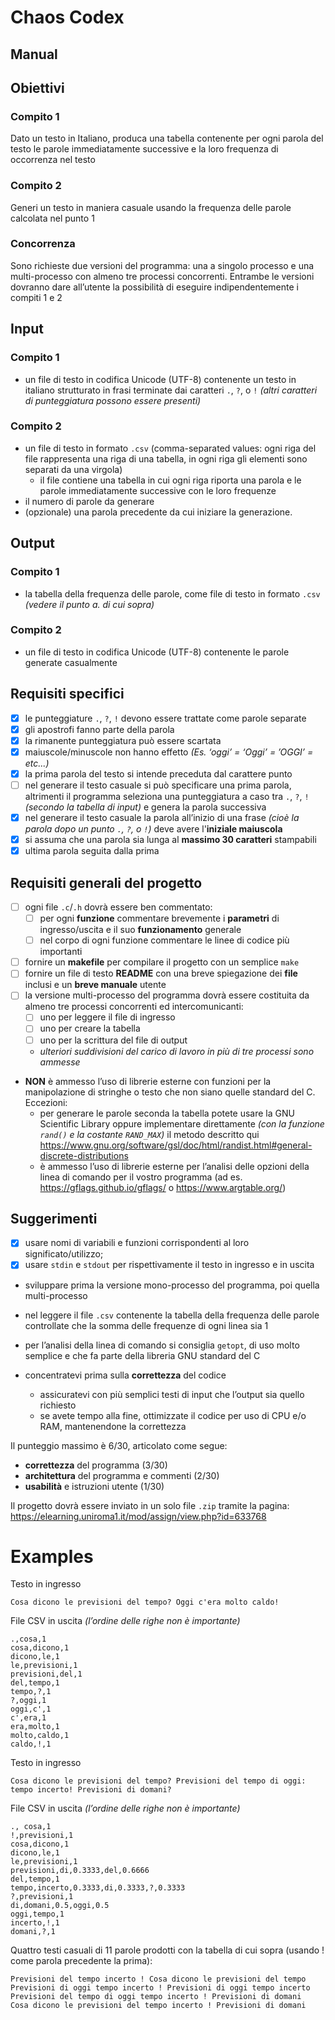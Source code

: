 # Chaos Codex

## Manual

<!-- Sistemi Operativi II Modulo -->
<!---->
<!-- Progetto -->
<!-- Canale A – L (a.a. 2023-24) -->
<!-- Scadenza: 23:59, 31 maggio 2024 -->
<!-- Prof. Paolo Zuliani (zuliani@di.uniroma1.it) -->

## Obiettivi

<!-- L’obiettivo è implementare un programma ANSI C che -->

### Compito 1

Dato un testo in Italiano, produca una tabella contenente per ogni parola del testo le parole immediatamente successive e la loro frequenza di occorrenza nel testo

### Compito 2

Generi un testo in maniera casuale usando la frequenza delle parole calcolata nel punto 1

### Concorrenza

Sono richieste due versioni del programma: una a singolo processo e una multi-processo con almeno tre processi concorrenti. Entrambe le versioni dovranno dare all’utente la possibilità di eseguire indipendentemente i compiti 1 e 2

## Input

### Compito 1

- un file di testo in codifica Unicode (UTF-8) contenente un testo in italiano strutturato in frasi terminate dai caratteri `.`, `?`, o `!` _(altri caratteri di punteggiatura possono essere presenti)_

### Compito 2

- un file di testo in formato `.csv` (comma-separated values: ogni riga del file rappresenta una riga di una tabella, in ogni riga gli elementi sono separati da una virgola)
  - il file contiene una tabella in cui ogni riga riporta una parola e le parole immediatamente successive con le loro frequenze
- il numero di parole da generare
- (opzionale) una parola precedente da cui iniziare la generazione.

## Output

### Compito 1

- la tabella della frequenza delle parole, come file di testo in formato `.csv` _(vedere il punto a. di cui sopra)_

### Compito 2

- un file di testo in codifica Unicode (UTF-8) contenente le parole generate casualmente

## Requisiti specifici

- [x] le punteggiature `.`, `?`, `!` devono essere trattate come parole separate
- [x] gli apostrofi fanno parte della parola
- [x] la rimanente punteggiatura può essere scartata
- [x] maiuscole/minuscole non hanno effetto _(Es. ‘oggi’ = ‘Oggi’ = ’OGGI’ = etc...)_
- [x] la prima parola del testo si intende preceduta dal carattere punto
- [ ] nel generare il testo casuale si può specificare una prima parola, altrimenti il programma seleziona una punteggiatura a caso tra `.`, `?`, `!` _(secondo la tabella di input)_ e genera la parola successiva
- [x] nel generare il testo casuale la parola all’inizio di una frase _(cioè la parola dopo un punto `.`, `?`, o `!`)_ deve avere l'**iniziale maiuscola**
- [x] si assuma che una parola sia lunga al **massimo 30 caratteri** stampabili
- [x] ultima parola seguita dalla prima

## Requisiti generali del progetto

- [ ] ogni file `.c`/`.h` dovrà essere ben commentato:
  - [ ] per ogni **funzione** commentare brevemente i **parametri** di ingresso/uscita e il suo **funzionamento** generale
  - [ ] nel corpo di ogni funzione commentare le linee di codice più importanti
- [ ] fornire un **makefile** per compilare il progetto con un semplice `make`
- [ ] fornire un file di testo **README** con una breve spiegazione dei **file** inclusi e un **breve manuale** utente
- [ ] la versione multi-processo del programma dovrà essere costituita da almeno tre processi concorrenti ed intercomunicanti:
  - [ ] uno per leggere il file di ingresso
  - [ ] uno per creare la tabella
  - [ ] uno per la scrittura del file di output
  - _ulteriori suddivisioni del carico di lavoro in più di tre processi sono ammesse_
- **NON** è ammesso l’uso di librerie esterne con funzioni per la manipolazione di stringhe o testo che non siano quelle standard del C. Eccezioni:
  - per generare le parole seconda la tabella potete usare la GNU Scientific Library oppure implementare direttamente _(con la funzione `rand()` e la costante `RAND_MAX`)_ il metodo descritto qui https://www.gnu.org/software/gsl/doc/html/randist.html#general-discrete-distributions
  - è ammesso l’uso di librerie esterne per l’analisi delle opzioni della linea di comando per il vostro programma (ad es. https://gflags.github.io/gflags/ o https://www.argtable.org/)

## Suggerimenti

- [x] usare nomi di variabili e funzioni corrispondenti al loro significato/utilizzo;
- [x] usare `stdin` e `stdout` per rispettivamente il testo in ingresso e in uscita
- sviluppare prima la versione mono-processo del programma, poi quella multi-processo
- nel leggere il file `.csv` contenente la tabella della frequenza delle parole controllate che la somma delle frequenze di ogni linea sia 1


- per l’analisi della linea di comando si consiglia `getopt`, di uso molto semplice e che fa parte della libreria GNU standard del C
- concentratevi prima sulla **correttezza** del codice
  - assicuratevi con più semplici testi di input che l’output sia quello richiesto
  - se avete tempo alla fine, ottimizzate il codice per uso di CPU e/o RAM, mantenendone la correttezza

Il punteggio massimo è 6/30, articolato come segue:

- **correttezza** del programma (3/30)
- **architettura** del programma e commenti (2/30)
- **usabilità** e istruzioni utente (1/30)

Il progetto dovrà essere inviato in un solo file `.zip` tramite la pagina:
https://elearning.uniroma1.it/mod/assign/view.php?id=633768

# Examples

Testo in ingresso

```
Cosa dicono le previsioni del tempo? Oggi c'era molto caldo!
```

File CSV in uscita _(l’ordine delle righe non è importante)_

```csv
.,cosa,1
cosa,dicono,1
dicono,le,1
le,previsioni,1
previsioni,del,1
del,tempo,1
tempo,?,1
?,oggi,1
oggi,c',1
c',era,1
era,molto,1
molto,caldo,1
caldo,!,1
```

Testo in ingresso

```
Cosa dicono le previsioni del tempo? Previsioni del tempo di oggi: tempo incerto! Previsioni di domani?
```

File CSV in uscita _(l’ordine delle righe non è importante)_

```csv
., cosa,1
!,previsioni,1
cosa,dicono,1
dicono,le,1
le,previsioni,1
previsioni,di,0.3333,del,0.6666
del,tempo,1
tempo,incerto,0.3333,di,0.3333,?,0.3333
?,previsioni,1
di,domani,0.5,oggi,0.5
oggi,tempo,1
incerto,!,1
domani,?,1
```

Quattro testi casuali di 11 parole prodotti con la tabella di cui sopra (usando ! come parola precedente la prima):

```
Previsioni del tempo incerto ! Cosa dicono le previsioni del tempo
Previsioni di oggi tempo incerto ! Previsioni di oggi tempo incerto
Previsioni del tempo di oggi tempo incerto ! Previsioni di domani
Cosa dicono le previsioni del tempo incerto ! Previsioni di domani
```
